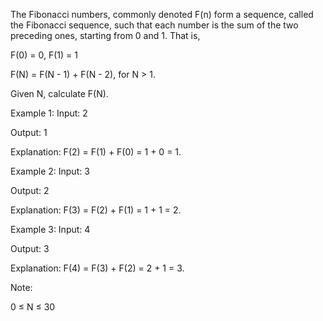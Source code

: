 The Fibonacci numbers, commonly denoted F(n) form a sequence, called the Fibonacci sequence, such that each number is the sum of the two preceding ones, starting from 0 and 1. That is,

F(0) = 0,   F(1) = 1

F(N) = F(N - 1) + F(N - 2), for N > 1.

Given N, calculate F(N).


 

Example 1:
Input:    2

Output:   1

Explanation: F(2) = F(1) + F(0) = 1 + 0 = 1.

Example 2:
Input: 3

Output: 2

Explanation: F(3) = F(2) + F(1) = 1 + 1 = 2.

Example 3:
Input: 4

Output: 3

Explanation: F(4) = F(3) + F(2) = 2 + 1 = 3.
 

Note:

0 ≤ N ≤ 30

